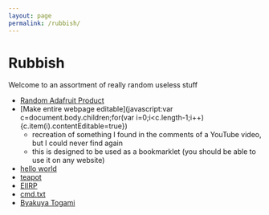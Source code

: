 ```yaml
---
layout: page
permalink: /rubbish/
---
```


# Rubbish

Welcome to an assortment of really random useless stuff

- <a href='javascript:open("https://www.adafruit.com/product/" + Math.floor(Math.random() * 5027), "_self");'>Random Adafruit Product</a>
- [Make entire webpage editable](javascript:var c=document.body.children;for(var i=0;i<c.length-1;i++){c.item(i).contentEditable=true})
    - recreation of something I found in the comments of a YouTube video, but I could never find again
    - this is designed to be used as a bookmarklet (you should be able to use it on any website)
- <a href="aaa">hello world</a>
- [teapot](/rubbish/teapot/index.html)
- [EIIRP](/rubbish/eiirp.html)
- [cmd.txt](/rubbish/cmd.txt)
- [Byakuya Togami](/rubbish/togami)

<body>
    <span id="notice"></span>
</body>

<script src="chance.js"></script>

<script>
    document.getElementById("notice").innerHTML = ("atctwo.co.uk is not endorsed by " + chance.company() );
</script>